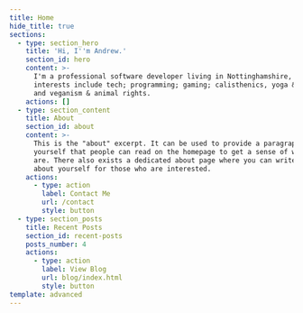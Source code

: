 ```yaml
---
title: Home
hide_title: true
sections:
  - type: section_hero
    title: 'Hi, I''m Andrew.'
    section_id: hero
    content: >-
      I'm a professional software developer living in Nottinghamshire, UK. My
      interests include tech; programming; gaming; calisthenics, yoga & fitness;
      and veganism & animal rights.
    actions: []
  - type: section_content
    title: About
    section_id: about
    content: >-
      This is the "about" excerpt. It can be used to provide a paragraph about
      yourself that people can read on the homepage to get a sense of who you
      are. There also exists a dedicated about page where you can write more
      about yourself for those who are interested.
    actions:
      - type: action
        label: Contact Me
        url: /contact
        style: button
  - type: section_posts
    title: Recent Posts
    section_id: recent-posts
    posts_number: 4
    actions:
      - type: action
        label: View Blog
        url: blog/index.html
        style: button
template: advanced
---
```

